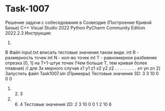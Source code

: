 # Task-1007
Решение задачи с собеседования в Созвездие (Построение Кривой Бизье)
С++ Visual Studio 2022
Python PyCharm Community Edition 2022.2.3
Инструкция:

1)
В Файл input.txt вписать тестовые значения таком виде:
int R - размерность точек
int N - кол-во точек
int T - равномерное разбиение отрезка [0, 1] на T+1-штук точек (Чем больше T, тем кривая более плавная)
// для 3х мерного случая
x1 y1 z1
x2 y2 z2
.  .  .
.  .  .
.  .  .
xn yn zn
2)
Запустить файл Task1007.sln
(Примеры)
Тестовые значения 3D:
3
3
10
0 0 0
1. 2. 3
10. 6. 4
Тестовые значения 2D:
2
3
10
0 0 
1 2
10 6
